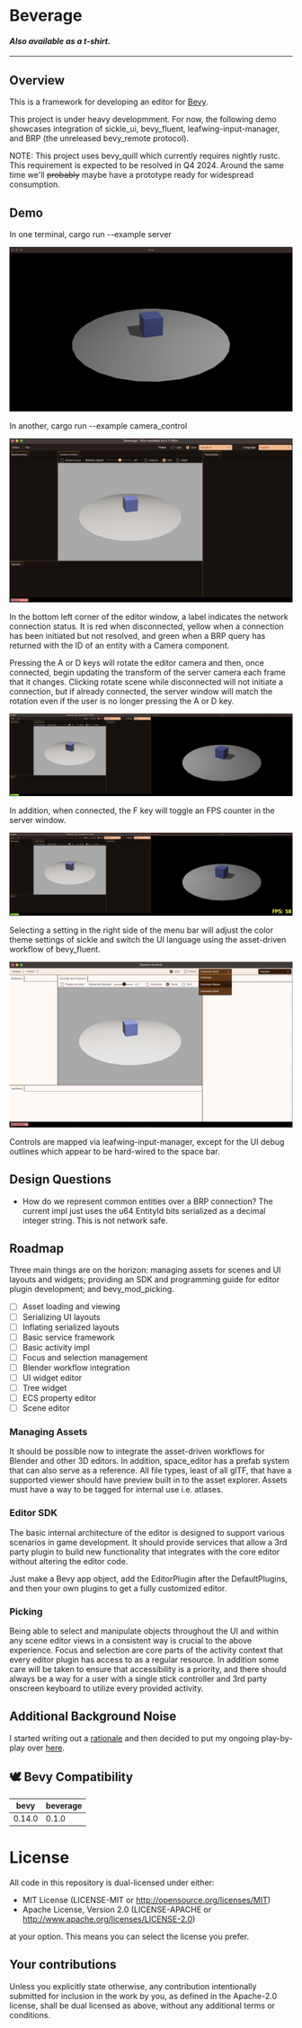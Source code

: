 # Beverage

#### _Also available as a t-shirt._

---

## Overview

This is a framework for developing an editor for [Bevy](https://github.com/bevyengine/bevy).

This project is under heavy developmment. For now, the following demo showcases integration of
sickle_ui, bevy_fluent, leafwing-input-manager, and BRP (the unreleased bevy_remote protocol).

NOTE: This project uses bevy_quill which currently requires nightly rustc. This requirement is
expected to be resolved in Q4 2024. Around the same time we'll ~~probably~~ maybe have a
prototype ready for widespread consumption.

## Demo

In one terminal, cargo run --example server

![Initial Server Window State](./docs/bev1a.png)

In another, cargo run --example camera_control

![Initial Editor Window State](./docs/bev1b.png)

In the bottom left corner of the editor window, a label indicates the network connection status.
It is red when disconnected, yellow when a connection has been initiated but not resolved, and
green when a BRP query has returned with the ID of an entity with a Camera component.

Pressing the A or D keys will rotate the editor camera and then, once connected, begin updating the
transform of the server camera each frame that it changes. Clicking rotate scene while disconnected
will not initiate a connection, but if already connected, the server window will match the rotation
even if the user is no longer pressing the A or D key.

![Editor Remotely Controls Server Camera](./docs/bev2.png)

In addition, when connected, the F key will toggle an FPS counter in the server window.

![Editor Remotely Controls Server FPS Widget](./docs/bev3.png)

Selecting a setting in the right side of the menu bar will adjust the color theme settings of
sickle and switch the UI language using the asset-driven workflow of bevy_fluent.

![Editor Allows Language Selection](./docs/bev4.png)

Controls are mapped via leafwing-input-manager, except for the UI debug outlines which appear to be
hard-wired to the space bar.

## Design Questions

- How do we represent common entities over a BRP connection? The current impl just uses the u64
  EntityId bits serialized as a decimal integer string. This is not network safe.

## Roadmap

Three main things are on the horizon: managing assets for scenes and UI layouts and widgets;
providing an SDK and programming guide for editor plugin development; and bevy_mod_picking.

- [ ] Asset loading and viewing
- [ ] Serializing UI layouts
- [ ] Inflating serialized layouts
- [ ] Basic service framework
- [ ] Basic activity impl
- [ ] Focus and selection management
- [ ] Blender workflow integration
- [ ] UI widget editor
- [ ] Tree widget
- [ ] ECS property editor
- [ ] Scene editor

### Managing Assets

It should be possible now to integrate the asset-driven workflows for Blender and other 3D editors.
In addition, space_editor has a prefab system that can also serve as a reference. All file types,
least of all glTF, that have a supported viewer should have preview built in to the asset explorer.
Assets must have a way to be tagged for internal use i.e. atlases.

### Editor SDK

The basic internal architecture of the editor is designed to support various scenarios in game
development. It should provide services that allow a 3rd party plugin to build new functionality
that integrates with the core editor without altering the editor code.

Just make a Bevy app object, add the EditorPlugin after the DefaultPlugins, and then your own
plugins to get a fully customized editor.

### Picking

Being able to select and manipulate objects throughout the UI and within any scene editor views
in a consistent way is crucial to the above experience. Focus and selection are core parts of the
activity context that every editor plugin has access to as a regular resource. In addition some
care will be taken to ensure that accessibility is a priority, and there should always be a way
for a user with a single stick controller and 3rd party onscreen keyboard to utilize every provided
activity.

## Additional Background Noise

I started writing out a [rationale](rationale.md) and then decided to put my ongoing play-by-play
over [here](commentary.md).

## 🕊 Bevy Compatibility

| bevy   | beverage |
| ------ | -------- |
| 0.14.0 | 0.1.0    |

# License

All code in this repository is dual-licensed under either:

- MIT License (LICENSE-MIT or http://opensource.org/licenses/MIT)
- Apache License, Version 2.0 (LICENSE-APACHE or http://www.apache.org/licenses/LICENSE-2.0)

at your option. This means you can select the license you prefer.

## Your contributions

Unless you explicitly state otherwise, any contribution intentionally submitted for inclusion in the work by you, as defined in the Apache-2.0 license, shall be dual licensed as above, without any additional terms or conditions.
